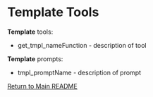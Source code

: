 # Template Tools

**Template** tools:

- get_tmpl_nameFunction - description of tool


**Template** prompts:

- tmpl_promptName - description of prompt


[Return to Main README](../../../../README.md)
